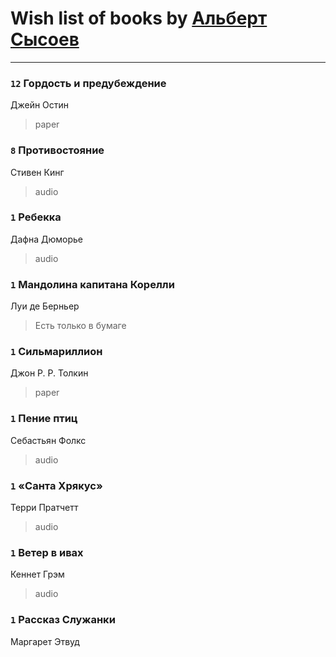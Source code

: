 # Wish list of books by [Альберт Сысоев](http://vk.com/id47446642)
---

### `12` Гордость и предубеждение
Джейн Остин
> paper

### `8` Противостояние
Стивен Кинг
> audio

### `1` Ребекка
Дафна Дюморье
> audio

### `1` Мандолина капитана Корелли
Луи де Берньер
> Есть только в бумаге

### `1` Сильмариллион
Джон Р. Р. Толкин
> paper

### `1` Пение птиц
Себастьян Фолкс
> audio

### `1` «Санта Хрякус»
Терри Пратчетт
> audio

### `1` Ветер в ивах
Кеннет Грэм
> audio

### `1` Рассказ Служанки
Маргарет Этвуд

